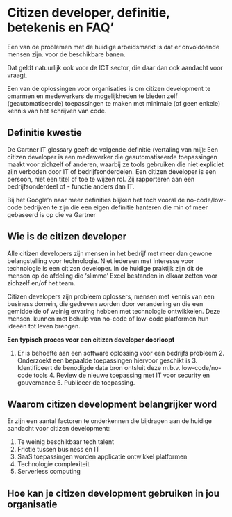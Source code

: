 # Citizen developer, definitie, betekenis en FAQ’

Een van de problemen met de huidige arbeidsmarkt is dat er onvoldoende mensen zijn. voor de beschikbare banen. 

Dat geldt natuurlijk ook voor de ICT sector, die daar dan ook aandacht voor vraagt. 

Een van de oplossingen voor organisaties is om citizen development te omarmen en medewerkers de mogelijkheden te bieden zelf (geautomatiseerde) toepassingen te maken met minimale (of geen enkele) kennis van het schrijven van code.


 
## Definitie kwestie
De Gartner IT glossary geeft de volgende definitie (vertaling van mij):
Een citizen developer is een medewerker die geautomatiseerde toepassingen maakt voor zichzelf of anderen, waarbij ze tools gebruiken die niet expliciet zijn verboden door IT of bedrijfsonderdelen.
Een citizen developer is een persoon, niet een titel of toe te wijzen rol. Zij rapporteren aan een bedrijfsonderdeel of - functie anders dan IT.

Bij het Google’n naar meer definities blijken het toch vooral de no-code/low-code bedrijven te zijn die een eigen definitie hanteren die min of meer gebaseerd is op die va Gartner

## Wie is de citizen developer
Alle citizen developers zijn mensen in het bedrijf met meer dan gewone belangstelling voor technologie. Niet iedereen met interesse voor technologie is een citizen developer. In de huidige praktijk zijn dit de mensen op de afdeling die ‘slimme’ Excel bestanden in elkaar zetten voor zichzelf en/of het team. 

Citizen developers zijn probleem oplossers, mensen met kennis van een business domein, die gedreven worden door verandering en die een gemiddelde of weinig ervaring hebben met technologie ontwikkelen. Deze mensen. kunnen met behulp van no-code of low-code platformen hun ideeën tot leven brengen.

**Een typisch proces voor een citizen developer doorloopt**
1. Er is behoefte aan een software oplossing voor een bedrijfs probleem
	2. Onderzoekt een bepaalde toepassingen hiervoor geschikt is
	3. Identificeert de benodigde data bron ontsluit deze m.b.v. low-code/no-code tools
	4. Review de nieuwe toepassing met IT voor security en gouvernance
	5. Publiceer de toepassing.

## Waarom citizen development belangrijker word
Er zijn een aantal factoren te onderkennen die bijdragen aan de huidige aandacht voor citizen development:

1. Te weinig beschikbaar tech talent
2. Frictie tussen business en IT
3. SaaS toepassingen worden applicatie ontwikkel platformen
4. Technologie complexiteit
5. Serverless computing


## Hoe kan je citizen development gebruiken in jou organisatie